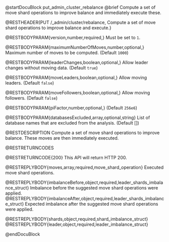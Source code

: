 
@startDocuBlock put_admin_cluster_rebalance
@brief Compute a set of move shard operations to improve balance and immediately execute these.

@RESTHEADER{PUT /_admin/cluster/rebalance, Compute a set of move shard operations to improve balance and execute.}

@RESTBODYPARAM{version,number,required,}
Must be set to `1`.

@RESTBODYPARAM{maximumNumberOfMoves,number,optional,}
Maximum number of moves to be computed. (Default `1000`)

@RESTBODYPARAM{leaderChanges,boolean,optional,}
Allow leader changes without moving data. (Default `true`)

@RESTBODYPARAM{moveLeaders,boolean,optional,}
Allow moving leaders. (Default `false`)

@RESTBODYPARAM{moveFollowers,boolean,optional,}
Allow moving followers. (Default `false`)

@RESTBODYPARAM{piFactor,number,optional,}
(Default `256e6`)

@RESTBODYPARAM{databasesExcluded,array,optional,string}
List of database names that are excluded from the analysis. (Default [])

@RESTDESCRIPTION
Compute a set of move shard operations to improve balance. These moves are then immediately executed.

@RESTRETURNCODES

@RESTRETURNCODE{200}
This API will return HTTP 200.

@RESTREPLYBODY{moves,array,required,move_shard_operation}
Executed move shard operations.

@RESTREPLYBODY{imbalanceBefore,object,required,leader_shards_imbalance_struct}
Imbalance before the suggested move shard operations were applied.
@RESTREPLYBODY{imbalanceAfter,object,required,leader_shards_imbalance_struct}
Expected imbalance after the suggested move shard operations were applied.

@RESTREPLYBODY{shards,object,required,shard_imbalance_struct}
@RESTREPLYBODY{leader,object,required,leader_imbalance_struct}

@endDocuBlock

